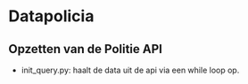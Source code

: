 # Datapolicia

## Opzetten van de Politie API
* init_query.py: haalt de data uit de api via een while loop op.

